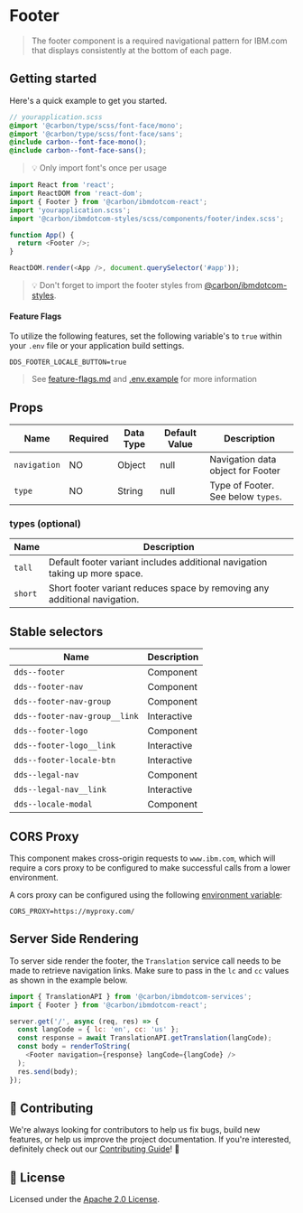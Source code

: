 # Footer

> The footer component is a required navigational pattern for IBM.com that
> displays consistently at the bottom of each page.

## Getting started

Here's a quick example to get you started.

```scss
// yourapplication.scss
@import '@carbon/type/scss/font-face/mono';
@import '@carbon/type/scss/font-face/sans';
@include carbon--font-face-mono();
@include carbon--font-face-sans();
```

> 💡 Only import font's once per usage

```javascript
import React from 'react';
import ReactDOM from 'react-dom';
import { Footer } from '@carbon/ibmdotcom-react';
import 'yourapplication.scss';
import '@carbon/ibmdotcom-styles/scss/components/footer/index.scss';

function App() {
  return <Footer />;
}

ReactDOM.render(<App />, document.querySelector('#app'));
```

> 💡 Don't forget to import the footer styles from
> [@carbon/ibmdotcom-styles](https://github.com/carbon-design-system/ibm-dotcom-library/blob/master/packages/styles).

#### Feature Flags

To utilize the following features, set the following variable's to `true` within
your `.env` file or your application build settings.

```
DDS_FOOTER_LOCALE_BUTTON=true
```

> See
> [feature-flags.md](https://github.com/carbon-design-system/ibm-dotcom-library/blob/master/packages/react/docs/feature-flags.md)
> and
> [.env.example](https://github.com/carbon-design-system/ibm-dotcom-library/blob/master/packages/react/.env.example)
> for more information

## Props

| Name         | Required | Data Type | Default Value | Description                        |
| ------------ | -------- | --------- | ------------- | ---------------------------------- |
| `navigation` | NO       | Object    | null          | Navigation data object for Footer  |
| `type`       | NO       | String    | null          | Type of Footer. See below `types`. |

### types (optional)

| Name    | Description                                                                 |
| ------- | --------------------------------------------------------------------------- |
| `tall`  | Default footer variant includes additional navigation taking up more space. |
| `short` | Short footer variant reduces space by removing any additional navigation.   |

## Stable selectors

| Name                          | Description |
| ----------------------------- | ----------- |
| `dds--footer`                 | Component   |
| `dds--footer-nav`             | Component   |
| `dds--footer-nav-group`       | Component   |
| `dds--footer-nav-group__link` | Interactive |
| `dds--footer-logo`            | Component   |
| `dds--footer-logo__link`      | Interactive |
| `dds--footer-locale-btn`      | Interactive |
| `dds--legal-nav`              | Component   |
| `dds--legal-nav__link`        | Interactive |
| `dds--locale-modal`           | Component   |

## CORS Proxy

This component makes cross-origin requests to `www.ibm.com`, which will require
a cors proxy to be configured to make successful calls from a lower environment.

A cors proxy can be configured using the following
[environment variable](https://github.com/carbon-design-system/ibm-dotcom-library/blob/master/packages/react/docs/environment-variables.md):

`CORS_PROXY=https://myproxy.com/`

## Server Side Rendering

To server side render the footer, the `Translation` service call needs to be
made to retrieve navigation links. Make sure to pass in the `lc` and `cc` values
as shown in the example below.

```javascript
import { TranslationAPI } from '@carbon/ibmdotcom-services';
import { Footer } from '@carbon/ibmdotcom-react';

server.get('/', async (req, res) => {
  const langCode = { lc: 'en', cc: 'us' };
  const response = await TranslationAPI.getTranslation(langCode);
  const body = renderToString(
    <Footer navigation={response} langCode={langCode} />
  );
  res.send(body);
});
```

## 🙌 Contributing

We're always looking for contributors to help us fix bugs, build new features,
or help us improve the project documentation. If you're interested, definitely
check out our
[Contributing Guide](https://github.com/carbon-design-system/ibm-dotcom-library/blob/master/.github/CONTRIBUTING.md)!
👀

## 📝 License

Licensed under the
[Apache 2.0 License](https://github.com/carbon-design-system/ibm-dotcom-library/blob/master/LICENSE).
